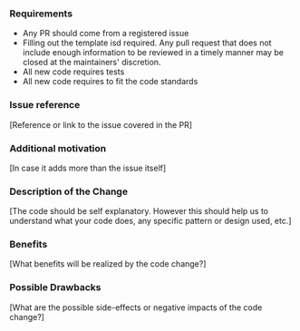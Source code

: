 ### Requirements

* Any PR should come from a registered issue
* Filling out the template isd required. Any pull request that does not include enough information to be reviewed in a timely manner may be closed at the maintainers' discretion.
* All new code requires tests
* All new code requires to fit the code standards

### Issue reference

[Reference or link to the issue covered in the PR]

### Additional motivation

[In case it adds more than the issue itself]

### Description of the Change

[The code should be self explanatory. However this should help us to understand what your code does, any specific pattern or design used, etc.]

### Benefits

[What benefits will be realized by the code change?]

### Possible Drawbacks

[What are the possible side-effects or negative impacts of the code change?]

